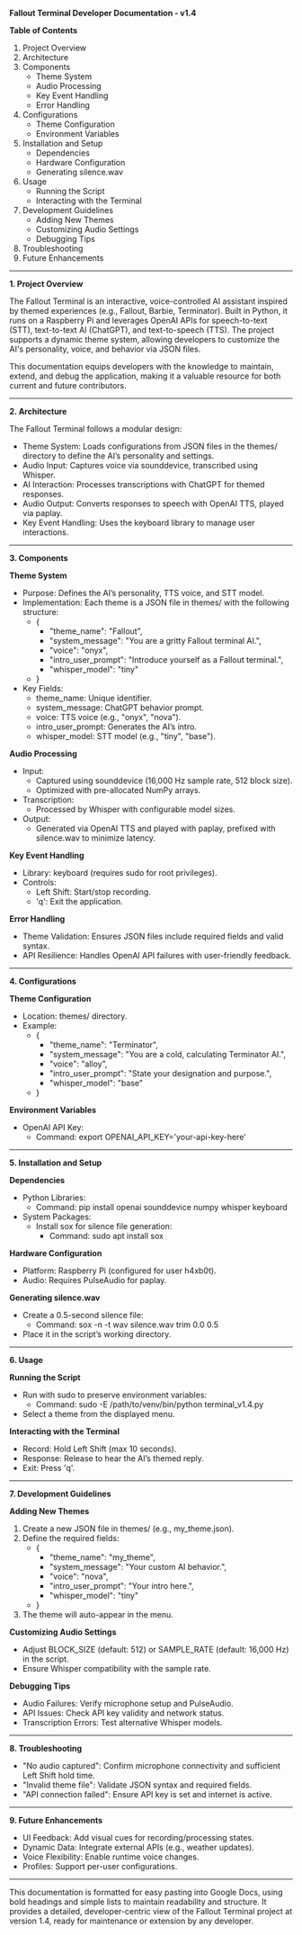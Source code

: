 
**Fallout Terminal Developer Documentation - v1.4**

**Table of Contents**

1. Project Overview  
2. Architecture  
3. Components  
    - Theme System  
    - Audio Processing  
    - Key Event Handling  
    - Error Handling  
4. Configurations  
    - Theme Configuration  
    - Environment Variables  
5. Installation and Setup  
    - Dependencies  
    - Hardware Configuration  
    - Generating silence.wav  
6. Usage  
    - Running the Script  
    - Interacting with the Terminal  
7. Development Guidelines  
    - Adding New Themes  
    - Customizing Audio Settings  
    - Debugging Tips  
8. Troubleshooting  
9. Future Enhancements  

---

**1. Project Overview**

The Fallout Terminal is an interactive, voice-controlled AI assistant inspired by themed experiences (e.g., Fallout, Barbie, Terminator). Built in Python, it runs on a Raspberry Pi and leverages OpenAI APIs for speech-to-text (STT), text-to-text AI (ChatGPT), and text-to-speech (TTS). The project supports a dynamic theme system, allowing developers to customize the AI's personality, voice, and behavior via JSON files.

This documentation equips developers with the knowledge to maintain, extend, and debug the application, making it a valuable resource for both current and future contributors.

---

**2. Architecture**

The Fallout Terminal follows a modular design:

- Theme System: Loads configurations from JSON files in the themes/ directory to define the AI’s personality and settings.
- Audio Input: Captures voice via sounddevice, transcribed using Whisper.
- AI Interaction: Processes transcriptions with ChatGPT for themed responses.
- Audio Output: Converts responses to speech with OpenAI TTS, played via paplay.
- Key Event Handling: Uses the keyboard library to manage user interactions.

---

**3. Components**

**Theme System**

- Purpose: Defines the AI’s personality, TTS voice, and STT model.
- Implementation: Each theme is a JSON file in themes/ with the following structure:
  - {
    - "theme_name": "Fallout",
    - "system_message": "You are a gritty Fallout terminal AI.",
    - "voice": "onyx",
    - "intro_user_prompt": "Introduce yourself as a Fallout terminal.",
    - "whisper_model": "tiny"
  - }
- Key Fields:
  - theme_name: Unique identifier.
  - system_message: ChatGPT behavior prompt.
  - voice: TTS voice (e.g., "onyx", "nova").
  - intro_user_prompt: Generates the AI’s intro.
  - whisper_model: STT model (e.g., "tiny", "base").

**Audio Processing**

- Input:
  - Captured using sounddevice (16,000 Hz sample rate, 512 block size).
  - Optimized with pre-allocated NumPy arrays.
- Transcription:
  - Processed by Whisper with configurable model sizes.
- Output:
  - Generated via OpenAI TTS and played with paplay, prefixed with silence.wav to minimize latency.

**Key Event Handling**

- Library: keyboard (requires sudo for root privileges).
- Controls:
  - Left Shift: Start/stop recording.
  - 'q': Exit the application.

**Error Handling**

- Theme Validation: Ensures JSON files include required fields and valid syntax.
- API Resilience: Handles OpenAI API failures with user-friendly feedback.

---

**4. Configurations**

**Theme Configuration**

- Location: themes/ directory.
- Example:
  - {
    - "theme_name": "Terminator",
    - "system_message": "You are a cold, calculating Terminator AI.",
    - "voice": "alloy",
    - "intro_user_prompt": "State your designation and purpose.",
    - "whisper_model": "base"
  - }

**Environment Variables**

- OpenAI API Key:
  - Command: export OPENAI_API_KEY='your-api-key-here'

---

**5. Installation and Setup**

**Dependencies**

- Python Libraries:
  - Command: pip install openai sounddevice numpy whisper keyboard
- System Packages:
  - Install sox for silence file generation:
    - Command: sudo apt install sox

**Hardware Configuration**

- Platform: Raspberry Pi (configured for user h4xb0t).
- Audio: Requires PulseAudio for paplay.

**Generating silence.wav**

- Create a 0.5-second silence file:
  - Command: sox -n -t wav silence.wav trim 0.0 0.5
- Place it in the script’s working directory.

---

**6. Usage**

**Running the Script**

- Run with sudo to preserve environment variables:
  - Command: sudo -E /path/to/venv/bin/python terminal_v1.4.py
- Select a theme from the displayed menu.

**Interacting with the Terminal**

- Record: Hold Left Shift (max 10 seconds).
- Response: Release to hear the AI’s themed reply.
- Exit: Press 'q'.

---

**7. Development Guidelines**

**Adding New Themes**

1. Create a new JSON file in themes/ (e.g., my_theme.json).
2. Define the required fields:
   - {
     - "theme_name": "my_theme",
     - "system_message": "Your custom AI behavior.",
     - "voice": "nova",
     - "intro_user_prompt": "Your intro here.",
     - "whisper_model": "tiny"
   - }
3. The theme will auto-appear in the menu.

**Customizing Audio Settings**

- Adjust BLOCK_SIZE (default: 512) or SAMPLE_RATE (default: 16,000 Hz) in the script.
- Ensure Whisper compatibility with the sample rate.

**Debugging Tips**

- Audio Failures: Verify microphone setup and PulseAudio.
- API Issues: Check API key validity and network status.
- Transcription Errors: Test alternative Whisper models.

---

**8. Troubleshooting**

- "No audio captured": Confirm microphone connectivity and sufficient Left Shift hold time.
- "Invalid theme file": Validate JSON syntax and required fields.
- "API connection failed": Ensure API key is set and internet is active.

---

**9. Future Enhancements**

- UI Feedback: Add visual cues for recording/processing states.
- Dynamic Data: Integrate external APIs (e.g., weather updates).
- Voice Flexibility: Enable runtime voice changes.
- Profiles: Support per-user configurations.

---

This documentation is formatted for easy pasting into Google Docs, using bold headings and simple lists to maintain readability and structure. It provides a detailed, developer-centric view of the Fallout Terminal project at version 1.4, ready for maintenance or extension by any developer.


